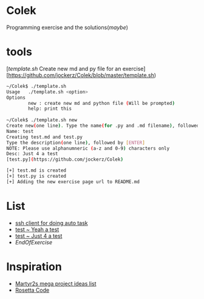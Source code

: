 # Colek

Programming exercise and the solutions(*maybe*)

# tools
[_template.sh_ Create new md and py file for an exercise][https://github.com/jockerz/Colek/blob/master/template.sh)

```bash
~/Colek$ ./template.sh 
Usage   ./template.sh <option>
Options 
        new : create new md and python file (Will be prompted)
        help: print this
        
~/Colek$ ./template.sh new
Create new(one line). Type the name(for .py and .md filename), followed by [ENTER]
Name: test
Creating test.md and test.py
Type the description(one line), followed by [ENTER]
NOTE: Please use alphanumneric (a-z and 0-9) characters only
Desc: Just 4 a test
[test.py](https://github.com/jockerz/Colek)

[+] test.md is created
[+] test.py is created
[+] Adding the new exercise page url to README.md
```

# List

- [ssh client for doing auto task](https://github.com/jockerz/Colek/blob/master/ssh_client.md)
- [test ~ Yeah a test](test.md)
- [test ~ Just 4 a test](test.md)
- _EndOfExercise_

# Inspiration

- [Martyr2s mega project ideas list](http://www.dreamincode.net/forums/topic/78802-martyr2s-mega-project-ideas-list/)
- [Rosetta Code](http://rosettacode.org/wiki/Rosetta_Code)
